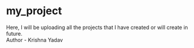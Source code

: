 # my_project
Here, I will be uploading all the projects that I have created or will create in future.
<br>
Author - Krishna Yadav
